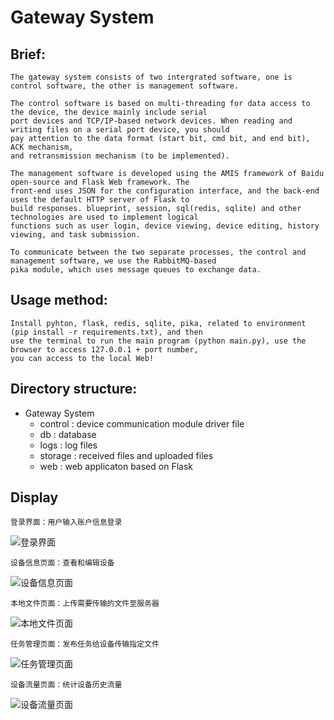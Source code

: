 # Gateway System

## Brief:
    The gateway system consists of two intergrated software, one is control software, the other is management software.

    The control software is based on multi-threading for data access to the device, the device mainly include serial
    port devices and TCP/IP-based network devices. When reading and writing files on a serial port device, you should
    pay attention to the data format (start bit, cmd bit, and end bit), ACK mechanism,
    and retransmission mechanism (to be implemented).

    The management software is developed using the AMIS framework of Baidu open-source and Flask Web framework. The
    front-end uses JSON for the configuration interface, and the back-end uses the default HTTP server of Flask to
    build responses. blueprint, session, sql(redis, sqlite) and other technologies are used to implement logical
    functions such as user login, device viewing, device editing, history viewing, and task submission.

    To communicate between the two separate processes, the control and management software, we use the RabbitMQ-based
    pika module, which uses message queues to exchange data.

## Usage method:
    Install pyhton, flask, redis, sqlite, pika, related to environment (pip install -r requirements.txt), and then
    use the terminal to run the main program (python main.py), use the browser to access 127.0.0.1 + port number,
    you can access to the local Web!

## Directory structure:
- Gateway System
  - control  : device communication module driver file
  - db       : database
  - logs     : log files
  - storage  : received files and uploaded files
  - web      : web applicaton based on Flask

## Display
```
登录界面：用户输入账户信息登录
```
![登录界面](https://github.com/Jakeliuyibo/Gateway_System/assets/49876032/9baa0132-58d1-4a10-b7ab-10a45f8d69aa)
```
设备信息页面：查看和编辑设备
```
![设备信息页面](https://github.com/Jakeliuyibo/Gateway_System/assets/49876032/b0d702c1-7c6c-422d-b5df-875c35716600)
```
本地文件页面：上传需要传输的文件至服务器
```
![本地文件页面](https://github.com/Jakeliuyibo/Gateway_System/assets/49876032/6a94dfd0-cd81-4623-97c0-c5ac0464961a)
```
任务管理页面：发布任务给设备传输指定文件
```
![任务管理页面](https://github.com/Jakeliuyibo/Gateway_System/assets/49876032/9b80cfef-2f1f-4ced-9a52-50d0dde1d371)
```
设备流量页面：统计设备历史流量
```
![设备流量页面](https://github.com/Jakeliuyibo/Gateway_System/assets/49876032/cb58c34a-624e-4081-a2b9-5ffdc09be168)
